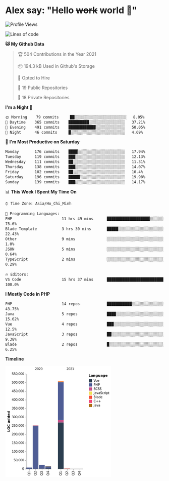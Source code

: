 # Alex say: "Hello ~~work~~ world 🐾"

<!--START_SECTION:waka-->
![Profile Views](http://img.shields.io/badge/Profile%20Views-0-blue)

![Lines of code](https://img.shields.io/badge/From%20Hello%20World%20I%27ve%20Written-809024%20lines%20of%20code-blue)

**🐱 My Github Data** 

> 🏆 504 Contributions in the Year 2021
 > 
> 📦 194.3 kB Used in Github's Storage 
 > 
> 💼 Opted to Hire
 > 
> 📜 19 Public Repositories 
 > 
> 🔑 18 Private Repositories  
 > 
**I'm a Night 🦉** 

```text
🌞 Morning    79 commits     ██░░░░░░░░░░░░░░░░░░░░░░░   8.05% 
🌆 Daytime    365 commits    █████████░░░░░░░░░░░░░░░░   37.21% 
🌃 Evening    491 commits    ████████████░░░░░░░░░░░░░   50.05% 
🌙 Night      46 commits     █░░░░░░░░░░░░░░░░░░░░░░░░   4.69%

```
📅 **I'm Most Productive on Saturday** 

```text
Monday       176 commits    ████░░░░░░░░░░░░░░░░░░░░░   17.94% 
Tuesday      119 commits    ███░░░░░░░░░░░░░░░░░░░░░░   12.13% 
Wednesday    111 commits    ██░░░░░░░░░░░░░░░░░░░░░░░   11.31% 
Thursday     138 commits    ███░░░░░░░░░░░░░░░░░░░░░░   14.07% 
Friday       102 commits    ██░░░░░░░░░░░░░░░░░░░░░░░   10.4% 
Saturday     196 commits    █████░░░░░░░░░░░░░░░░░░░░   19.98% 
Sunday       139 commits    ███░░░░░░░░░░░░░░░░░░░░░░   14.17%

```


📊 **This Week I Spent My Time On** 

```text
⌚︎ Time Zone: Asia/Ho_Chi_Minh

💬 Programming Languages: 
PHP                      11 hrs 49 mins      ███████████████████░░░░░░   75.6% 
Blade Template           3 hrs 30 mins       █████░░░░░░░░░░░░░░░░░░░░   22.43% 
Other                    9 mins              ░░░░░░░░░░░░░░░░░░░░░░░░░   1.0% 
JSON                     5 mins              ░░░░░░░░░░░░░░░░░░░░░░░░░   0.64% 
TypeScript               2 mins              ░░░░░░░░░░░░░░░░░░░░░░░░░   0.29%

🔥 Editors: 
VS Code                  15 hrs 37 mins      █████████████████████████   100.0%

```

**I Mostly Code in PHP** 

```text
PHP                      14 repos            ███████████░░░░░░░░░░░░░░   43.75% 
Java                     5 repos             ████░░░░░░░░░░░░░░░░░░░░░   15.62% 
Vue                      4 repos             ███░░░░░░░░░░░░░░░░░░░░░░   12.5% 
JavaScript               3 repos             ██░░░░░░░░░░░░░░░░░░░░░░░   9.38% 
Blade                    2 repos             █░░░░░░░░░░░░░░░░░░░░░░░░   6.25%

```


**Timeline**

![Chart not found](https://raw.githubusercontent.com/alexzvn/alexzvn/main/charts/bar_graph.png) 


<!--END_SECTION:waka-->
